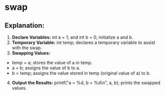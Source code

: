 # swap
## Explanation:
1. **Declare Variables:** int a = 1; and int b = 0; initialize a and b.
1. **Temporary Variable:** int temp; declares a temporary variable to assist with the swap.
3. **Swapping Values:**
- temp = a; stores the value of a in temp.
- a = b; assigns the value of b to a.
- b = temp; assigns the value stored in temp (original value of a) to b.
4. **Output the Results:** printf("a = %d, b = %d\n", a, b); prints the swapped values.
